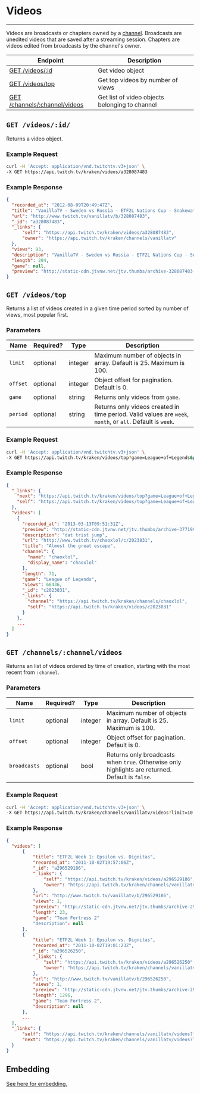 # Videos

***

Videos are broadcasts or chapters owned by a [channel][channels]. Broadcasts are unedited videos that are saved after a streaming session. Chapters are videos edited from broadcasts by the channel's owner.

| Endpoint | Description |
| ---- | --------------- |
| [GET /videos/:id](/v3_resources/videos.md#get-videosid) | Get video object|
| [GET /videos/top](/v3_resources/videos.md#get-videostop) | Get top videos by number of views |
| [GET /channels/:channel/videos](/v3_resources/videos.md#get-channelschannelvideos) | Get list of video objects belonging to channel |

[channels]: /v3_resources/channels.md

## `GET /videos/:id/`

Returns a video object.

### Example Request

```bash
curl -H 'Accept: application/vnd.twitchtv.v3+json' \
-X GET https://api.twitch.tv/kraken/videos/a328087483
```

### Example Response

```json
{
  "recorded_at": "2012-08-09T20:49:47Z",
  "title": "VanillaTV - Sweden vs Russia - ETF2L Nations Cup - Snakewater [Map3] - Part 3",
  "url": "http://www.twitch.tv/vanillatv/b/328087483",
  "_id": "a328087483",
  "_links": {
      "self": "https://api.twitch.tv/kraken/videos/a328087483",
      "owner": "https://api.twitch.tv/kraken/channels/vanillatv"
  },
  "views": 93,
  "description": "VanillaTV - Sweden vs Russia - ETF2L Nations Cup - Snakewater [Map3] - Part 3",
  "length": 204,
  "game": null,
  "preview": "http://static-cdn.jtvnw.net/jtv.thumbs/archive-328087483-320x240.jpg"
}
```

## `GET /videos/top`

Returns a list of videos created in a given time period sorted by number of views, most popular first.

### Parameters

<table>
    <thead>
        <tr>
            <th>Name</th>
            <th>Required?</th>
            <th width="50">Type</th>
            <th width=100%>Description</th>
        </tr>
    </thead>
    <tbody>
        <tr>
            <td><code>limit</code></td>
            <td>optional</td>
            <td>integer</td>
            <td>Maximum number of objects in array. Default is 25. Maximum is 100.</td>
        </tr>
        <tr>
            <td><code>offset</code></td>
            <td>optional</td>
            <td>integer</td>
            <td>Object offset for pagination. Default is 0.</td>
        </tr>
        <tr>
            <td><code>game</code></td>
            <td>optional</td>
            <td>string</td>
            <td>Returns only videos from <code>game</code>.</td>
        </tr>
        <tr>
            <td><code>period</code></td>
            <td>optional</td>
            <td>string</td>
            <td>Returns only videos created in time period. Valid values are <code>week</code>, <code>month</code>, or <code>all</code>. Default is <code>week</code>.</td>
        </tr>
    </tbody>
</table>

### Example Request

```bash
curl -H 'Accept: application/vnd.twitchtv.v3+json' \
-X GET https://api.twitch.tv/kraken/videos/top?game=League+of+Legends&period=month
```

### Example Response

```json
{
  "_links": {
    "next": "https://api.twitch.tv/kraken/videos/top?game=League+of+Legends&limit=10&offset=10&period=month",
    "self": "https://api.twitch.tv/kraken/videos/top?game=League+of+Legends&limit=10&offset=0&period=month"
  },
  "videos": [
    {
      "recorded_at": "2013-03-13T09:51:31Z",
      "preview": "http://static-cdn.jtvnw.net/jtv.thumbs/archive-377199700-320x240.jpg",
      "description": "dat trist jump",
      "url": "http://www.twitch.tv/chaoxlol/c/2023831",
      "title": "Almost the great escape",
      "channel": {
        "name": "chaoxlol",
        "display_name": "chaoxlol"
      },
      "length": 71,
      "game": "League of Legends",
      "views": 66436,
      "_id": "c2023831",
      "_links": {
        "channel": "https://api.twitch.tv/kraken/channels/chaoxlol",
        "self": "https://api.twitch.tv/kraken/videos/c2023831"
      }
    },
    ...
  ]
}
```

## `GET /channels/:channel/videos`

Returns an list of videos ordered by time of creation, starting with the most recent from `:channel`.

### Parameters

<table>
    <thead>
        <tr>
            <th>Name</th>
            <th>Required?</th>
            <th width="50">Type</th>
            <th width=100%>Description</th>
        </tr>
    </thead>
    <tbody>
        <tr>
            <td><code>limit</code></td>
            <td>optional</td>
            <td>integer</td>
            <td>Maximum number of objects in array. Default is 25. Maximum is 100.</td>
        </tr>
        <tr>
            <td><code>offset</code></td>
            <td>optional</td>
            <td>integer</td>
            <td>Object offset for pagination. Default is 0.</td>
        </tr>
        <tr>
            <td><code>broadcasts</code></td>
            <td>optional</td>
            <td>bool</td>
            <td>Returns only broadcasts when <code>true</code>. Otherwise only highlights are returned. Default is <code>false</code>.</td>
        </tr>
    </tbody>
</table>

### Example Request

```bash
curl -H 'Accept: application/vnd.twitchtv.v3+json' \
-X GET https://api.twitch.tv/kraken/channels/vanillatv/videos?limit=10
```

### Example Response

```json
{
  "videos": [
      {
          "title": "ETF2L Week 1: Epsilon vs. Dignitas",
          "recorded_at": "2011-10-02T19:57:06Z",
          "_id": "a296529186",
          "_links": {
              "self": "https://api.twitch.tv/kraken/videos/a296529186",
              "owner": "https://api.twitch.tv/kraken/channels/vanillatv"
          },
          "url": "http://www.twitch.tv/vanillatv/b/296529186",
          "views": 1,
          "preview": "http://static-cdn.jtvnw.net/jtv.thumbs/archive-296529186-320x240.jpg",
          "length": 23,
          "game": "Team Fortress 2"
          "description": null
      },
      {
          "title": "ETF2L Week 1: Epsilon vs. Dignitas",
          "recorded_at": "2011-10-02T19:01:23Z",
          "_id": "a296526250",
          "_links": {
              "self": "https://api.twitch.tv/kraken/videos/a296526250",
              "owner": "https://api.twitch.tv/kraken/channels/vanillatv"
          },
          "url": "http://www.twitch.tv/vanillatv/b/296526250",
          "views": 1,
          "preview": "http://static-cdn.jtvnw.net/jtv.thumbs/archive-296526250-320x240.jpg",
          "length": 1296,
          "game": "Team Fortress 2",
          "description": null
      },
      ...
  ],
  "_links": {
      "self": "https://api.twitch.tv/kraken/channels/vanillatv/videos?limit=10&offset=0",
      "next": "https://api.twitch.tv/kraken/channels/vanillatv/videos?limit=10&offset=10"
  }
}
```

## Embedding

[See here for embedding.][embedding]

[embedding]: /embedding.md#embedding-streams-vods-and-chat
